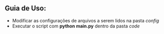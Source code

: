 ## Guia de Uso:

- Modificar as configurações de arquivos a serem lidos na pasta *config*
- Executar o script com **python main.py** dentro da pasta *code*
